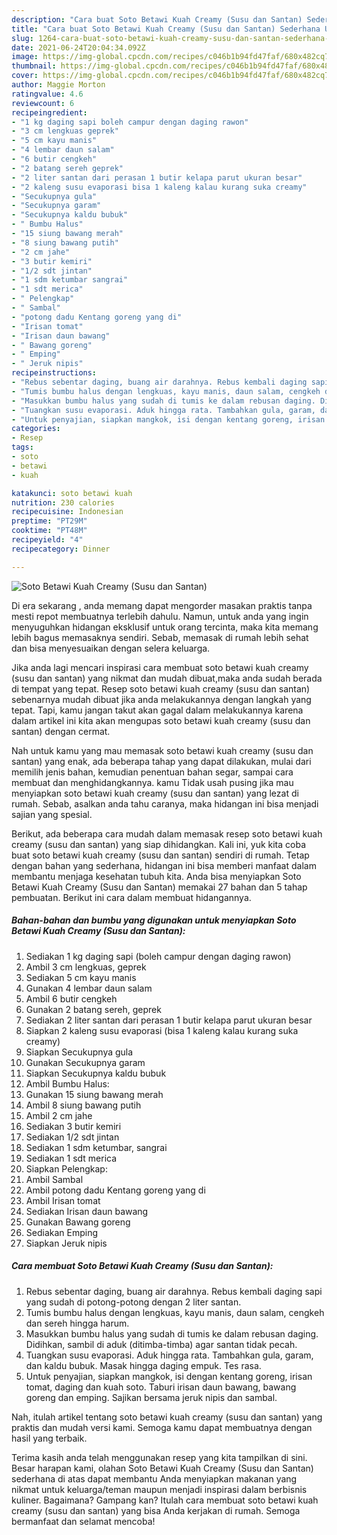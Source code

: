 ```yaml
---
description: "Cara buat Soto Betawi Kuah Creamy (Susu dan Santan) Sederhana Untuk Jualan"
title: "Cara buat Soto Betawi Kuah Creamy (Susu dan Santan) Sederhana Untuk Jualan"
slug: 1264-cara-buat-soto-betawi-kuah-creamy-susu-dan-santan-sederhana-untuk-jualan
date: 2021-06-24T20:04:34.092Z
image: https://img-global.cpcdn.com/recipes/c046b1b94fd47faf/680x482cq70/soto-betawi-kuah-creamy-susu-dan-santan-foto-resep-utama.jpg
thumbnail: https://img-global.cpcdn.com/recipes/c046b1b94fd47faf/680x482cq70/soto-betawi-kuah-creamy-susu-dan-santan-foto-resep-utama.jpg
cover: https://img-global.cpcdn.com/recipes/c046b1b94fd47faf/680x482cq70/soto-betawi-kuah-creamy-susu-dan-santan-foto-resep-utama.jpg
author: Maggie Morton
ratingvalue: 4.6
reviewcount: 6
recipeingredient:
- "1 kg daging sapi boleh campur dengan daging rawon"
- "3 cm lengkuas geprek"
- "5 cm kayu manis"
- "4 lembar daun salam"
- "6 butir cengkeh"
- "2 batang sereh geprek"
- "2 liter santan dari perasan 1 butir kelapa parut ukuran besar"
- "2 kaleng susu evaporasi bisa 1 kaleng kalau kurang suka creamy"
- "Secukupnya gula"
- "Secukupnya garam"
- "Secukupnya kaldu bubuk"
- " Bumbu Halus"
- "15 siung bawang merah"
- "8 siung bawang putih"
- "2 cm jahe"
- "3 butir kemiri"
- "1/2 sdt jintan"
- "1 sdm ketumbar sangrai"
- "1 sdt merica"
- " Pelengkap"
- " Sambal"
- "potong dadu Kentang goreng yang di"
- "Irisan tomat"
- "Irisan daun bawang"
- " Bawang goreng"
- " Emping"
- " Jeruk nipis"
recipeinstructions:
- "Rebus sebentar daging, buang air darahnya. Rebus kembali daging sapi yang sudah di potong-potong dengan 2 liter santan."
- "Tumis bumbu halus dengan lengkuas, kayu manis, daun salam, cengkeh dan sereh hingga harum."
- "Masukkan bumbu halus yang sudah di tumis ke dalam rebusan daging. Didihkan, sambil di aduk (ditimba-timba) agar santan tidak pecah."
- "Tuangkan susu evaporasi. Aduk hingga rata. Tambahkan gula, garam, dan kaldu bubuk. Masak hingga daging empuk. Tes rasa."
- "Untuk penyajian, siapkan mangkok, isi dengan kentang goreng, irisan tomat, daging dan kuah soto. Taburi irisan daun bawang, bawang goreng dan emping. Sajikan bersama jeruk nipis dan sambal."
categories:
- Resep
tags:
- soto
- betawi
- kuah

katakunci: soto betawi kuah 
nutrition: 230 calories
recipecuisine: Indonesian
preptime: "PT29M"
cooktime: "PT48M"
recipeyield: "4"
recipecategory: Dinner

---
```



![Soto Betawi Kuah Creamy (Susu dan Santan)](https://img-global.cpcdn.com/recipes/c046b1b94fd47faf/680x482cq70/soto-betawi-kuah-creamy-susu-dan-santan-foto-resep-utama.jpg)

Di era  sekarang , anda memang dapat mengorder masakan praktis tanpa mesti repot membuatnya terlebih dahulu. Namun, untuk anda yang ingin menyuguhkan hidangan eksklusif untuk orang tercinta, maka kita memang lebih bagus memasaknya sendiri. Sebab, memasak di rumah lebih sehat dan bisa menyesuaikan dengan selera keluarga.

Jika anda lagi mencari inspirasi cara membuat soto betawi kuah creamy (susu dan santan) yang nikmat dan mudah dibuat,maka anda sudah berada di tempat yang tepat. Resep soto betawi kuah creamy (susu dan santan)  sebenarnya mudah dibuat jika anda melakukannya dengan langkah yang tepat. Tapi, kamu jangan takut akan gagal dalam melakukannya 
karena dalam artikel ini kita akan mengupas soto betawi kuah creamy (susu dan santan) dengan cermat.  



Nah untuk kamu yang mau memasak soto betawi kuah creamy (susu dan santan) yang enak, ada beberapa tahap yang dapat dilakukan, mulai dari memilih jenis bahan, kemudian penentuan bahan segar, sampai cara membuat dan menghidangkannya. kamu Tidak usah pusing jika mau menyiapkan soto betawi kuah creamy (susu dan santan) yang lezat di rumah. Sebab, asalkan anda  tahu caranya, maka hidangan ini bisa menjadi sajian yang spesial.

Berikut, ada beberapa cara mudah dalam memasak resep soto betawi kuah creamy (susu dan santan) yang siap dihidangkan. Kali ini, yuk kita coba buat soto betawi kuah creamy (susu dan santan) sendiri di rumah. Tetap dengan bahan yang sederhana, hidangan ini bisa memberi manfaat dalam membantu menjaga kesehatan tubuh kita. Anda bisa menyiapkan Soto Betawi Kuah Creamy (Susu dan Santan) memakai 27 bahan dan 5 tahap pembuatan. Berikut ini cara dalam membuat hidangannya.

<!--inarticleads1-->

##### Bahan-bahan dan bumbu yang digunakan untuk menyiapkan Soto Betawi Kuah Creamy (Susu dan Santan):

1. Sediakan 1 kg daging sapi (boleh campur dengan daging rawon)
1. Ambil 3 cm lengkuas, geprek
1. Sediakan 5 cm kayu manis
1. Gunakan 4 lembar daun salam
1. Ambil 6 butir cengkeh
1. Gunakan 2 batang sereh, geprek
1. Sediakan 2 liter santan dari perasan 1 butir kelapa parut ukuran besar
1. Siapkan 2 kaleng susu evaporasi (bisa 1 kaleng kalau kurang suka creamy)
1. Siapkan Secukupnya gula
1. Gunakan Secukupnya garam
1. Siapkan Secukupnya kaldu bubuk
1. Ambil  Bumbu Halus:
1. Gunakan 15 siung bawang merah
1. Ambil 8 siung bawang putih
1. Ambil 2 cm jahe
1. Sediakan 3 butir kemiri
1. Sediakan 1/2 sdt jintan
1. Sediakan 1 sdm ketumbar, sangrai
1. Sediakan 1 sdt merica
1. Siapkan  Pelengkap:
1. Ambil  Sambal
1. Ambil potong dadu Kentang goreng yang di
1. Ambil Irisan tomat
1. Sediakan Irisan daun bawang
1. Gunakan  Bawang goreng
1. Sediakan  Emping
1. Siapkan  Jeruk nipis




<!--inarticleads2-->

##### Cara membuat Soto Betawi Kuah Creamy (Susu dan Santan):

1. Rebus sebentar daging, buang air darahnya. Rebus kembali daging sapi yang sudah di potong-potong dengan 2 liter santan.
1. Tumis bumbu halus dengan lengkuas, kayu manis, daun salam, cengkeh dan sereh hingga harum.
1. Masukkan bumbu halus yang sudah di tumis ke dalam rebusan daging. Didihkan, sambil di aduk (ditimba-timba) agar santan tidak pecah.
1. Tuangkan susu evaporasi. Aduk hingga rata. Tambahkan gula, garam, dan kaldu bubuk. Masak hingga daging empuk. Tes rasa.
1. Untuk penyajian, siapkan mangkok, isi dengan kentang goreng, irisan tomat, daging dan kuah soto. Taburi irisan daun bawang, bawang goreng dan emping. Sajikan bersama jeruk nipis dan sambal.




Nah, itulah artikel tentang  soto betawi kuah creamy (susu dan santan)  yang praktis dan mudah versi kami. Semoga kamu dapat membuatnya dengan hasil yang terbaik. 

Terima kasih anda telah menggunakan resep yang kita tampilkan di sini. Besar harapan kami, olahan  Soto Betawi Kuah Creamy (Susu dan Santan) sederhana di atas dapat membantu Anda menyiapkan makanan yang nikmat untuk keluarga/teman maupun menjadi inspirasi dalam berbisnis kuliner. Bagaimana? Gampang kan? Itulah cara membuat soto betawi kuah creamy (susu dan santan) yang bisa Anda kerjakan di rumah. Semoga bermanfaat dan selamat mencoba!

